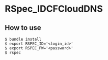 # RSpec_IDCFCloudDNS

## How to use

```
$ bundle install
$ export RSPEC_ID='<login_id>'
$ export RSPEC_PW='<password>'
$ rspec
```
